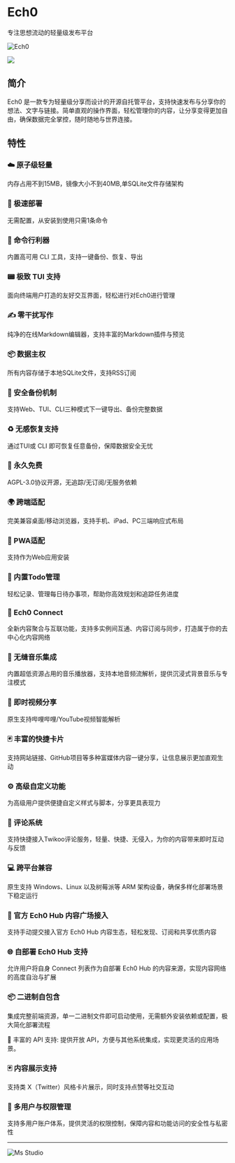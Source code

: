 # Ech0

专注思想流动的轻量级发布平台

![Ech0](https://file.lifebus.top/imgs/ech0_cover.png)

![](https://img.shields.io/badge/%E6%96%B0%E7%96%86%E8%90%8C%E6%A3%AE%E8%BD%AF%E4%BB%B6%E5%BC%80%E5%8F%91%E5%B7%A5%E4%BD%9C%E5%AE%A4-%E6%8F%90%E4%BE%9B%E6%8A%80%E6%9C%AF%E6%94%AF%E6%8C%81-blue)

## 简介

Ech0 是一款专为轻量级分享而设计的开源自托管平台，支持快速发布与分享你的想法、文字与链接。简单直观的操作界面，轻松管理你的内容，让分享变得更加自由，确保数据完全掌控，随时随地与世界连接。

## 特性

### ☁️ 原子级轻量

内存占用不到15MB，镜像大小不到40MB,单SQLite文件存储架构

### 🚀 极速部署

无需配置，从安装到使用只需1条命令

### 🧰 命令行利器

内置高可用 CLI 工具，支持一键备份、恢复、导出

### 📟 极致 TUI 支持

面向终端用户打造的友好交互界面，轻松进行对Ech0进行管理

### ✍️ 零干扰写作

纯净的在线Markdown编辑器，支持丰富的Markdown插件与预览

### 📦 数据主权

所有内容存储于本地SQLite文件，支持RSS订阅

### 🔐 安全备份机制

支持Web、TUI、CLI三种模式下一键导出、备份完整数据

### ♻️ 无感恢复支持

通过TUI或 CLI 即可恢复任意备份，保障数据安全无忧

### 🎉 永久免费

AGPL-3.0协议开源，无追踪/无订阅/无服务依赖

### 🌍 跨端适配

完美兼容桌面/移动浏览器，支持手机、iPad、PC三端响应式布局

### 👾 PWA适配

支持作为Web应用安装

### 📝 内置Todo管理

轻松记录、管理每日待办事项，帮助你高效规划和追踪任务进度

### 🔗 Ech0 Connect

全新内容聚合与互联功能，支持多实例间互通、内容订阅与同步，打造属于你的去中心化内容网络

### 🎵 无缝音乐集成

内置超低资源占用的音乐播放器，支持本地音频流解析，提供沉浸式背景音乐与专注模式

### 🎥 即时视频分享

原生支持哔哩哔哩/YouTube视频智能解析

### 🃏 丰富的快捷卡片

支持网站链接、GitHub项目等多种富媒体内容一键分享，让信息展示更加直观生动

### ⚙️ 高级自定义功能

为高级用户提供便捷自定义样式与脚本，分享更具表现力

### 💬 评论系统

支持快捷接入Twikoo评论服务，轻量、快捷、无侵入，为你的内容带来即时互动与反馈

### 💻 跨平台兼容

原生支持 Windows、Linux 以及树莓派等 ARM 架构设备，确保多样化部署场景下稳定运行

### 🔗 官方 Ech0 Hub 内容广场接入

支持手动提交接入官方 Ech0 Hub 内容生态，轻松发现、订阅和共享优质内容

### 🌐 自部署 Ech0 Hub 支持

允许用户将自身 Connect 列表作为自部署 Ech0 Hub 的内容来源，实现内容网络的高度自治与扩展

### 📦 二进制自包含

集成完整前端资源，单一二进制文件即可启动使用，无需额外安装依赖或配置，极大简化部署流程

🔗 丰富的 API 支持: 提供开放 API，方便与其他系统集成，实现更灵活的应用场景。

### 🃏 内容展示支持

支持类 X（Twitter）风格卡片展示，同时支持点赞等社交互动

### 👤 多用户与权限管理

支持多用户账户体系，提供灵活的权限控制，保障内容和功能访问的安全性与私密性

---

![Ms Studio](https://file.lifebus.top/imgs/ms_blank_001.png)
